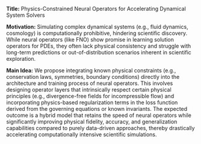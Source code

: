 **Title:** Physics-Constrained Neural Operators for Accelerating Dynamical System Solvers

**Motivation:** Simulating complex dynamical systems (e.g., fluid dynamics, cosmology) is computationally prohibitive, hindering scientific discovery. While neural operators (like FNO) show promise in learning solution operators for PDEs, they often lack physical consistency and struggle with long-term predictions or out-of-distribution scenarios inherent in scientific exploration.

**Main Idea:** We propose integrating known physical constraints (e.g., conservation laws, symmetries, boundary conditions) directly into the architecture and training process of neural operators. This involves designing operator layers that intrinsically respect certain physical principles (e.g., divergence-free fields for incompressible flow) and incorporating physics-based regularization terms in the loss function derived from the governing equations or known invariants. The expected outcome is a hybrid model that retains the speed of neural operators while significantly improving physical fidelity, accuracy, and generalization capabilities compared to purely data-driven approaches, thereby drastically accelerating computationally intensive scientific simulations.